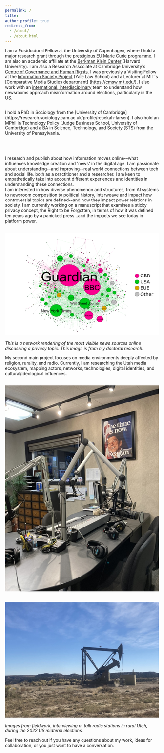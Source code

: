 ```yaml
---
permalink: /
title: 
author_profile: true
redirect_from: 
  - /about/
  - /about.html
---
```



I am a Postdoctoral Fellow at the University of Copenhagen, where I hold a major research grant through the [prestigious EU Marie Curie programme](https://cordis.europa.eu/project/id/101109725). I am also an academic affiliate at the [Berkman Klein Center](https://cyber.harvard.edu/story/2023-07/berkman-klein-center-announces-incoming-2023-2024-fellows) (Harvard University). I am also a Research Associate at Cambridge University's [Centre of Governance and Human Rights](https://www.cghr.polis.cam.ac.uk/).  I was previously a Visiting Fellow at the [Information Society Project](https://law.yale.edu/isp) (Yale Law School) and a Lecturer at MIT's [Comparative Media Studies department] (https://cmsw.mit.edu/). I also work with an [international, interdisciplinary](https://uni.oslomet.no/scam/) team to understand how newsrooms approach misinformation around elections, particularly in the US.  

<br />
I hold a PhD in Sociology from the [University of Cambridge](https://research.sociology.cam.ac.uk/profile/rebekah-larsen). I also hold an MPhil in Technology Policy (Judge Business School, University of Cambridge) and a BA in Science, Technology, and Society (STS) from the University of Pennsylvania. 

<br /><br /><br />I research and publish about how information moves online--what influences knowledge creation and 'news' in the digital age. I am passionate about understanding--and improving--real world connections between tech and social life, both as a practitioner and a researcher. I am keen to empathetically take into account different experiences and identities in understanding these connections. 
<br/>
I am interested in how diverse phenomenon and structures, from AI systems to newsroom composition to political history, interweave and impact how controversial topics are defined--and how they impact power relations in society. I am currently working on a manuscript that examines a sticky privacy concept, the Right to be Forgotten, in terms of how it was defined ten years ago by a panicked press...and the impacts we see today in platform power. 

<br/><img src='/images/rtbf-mapping.png'>

<i>This is a network rendering of the most visible news sources online discussing a privacy topic. This image is from my doctoral research.</i>

My second main project focuses on media environments deeply affected by religion, rurality, and radio. Currently, I am researching the Utah media ecosystem, mapping actors, networks, technologies, digital identities, and cultural/ideological influences.

<br/><img src='/images/radio-station.jpeg'>

<br/><img src='/images/oil-carbon.jpeg'>

<i>Images from fieldwork, interviewing at talk radio stations in rural Utah, during the 2022 US midterm elections.</i>







 
Feel free to reach out if you have any questions about my work, ideas for collaboration, or you just want to have a conversation. 



